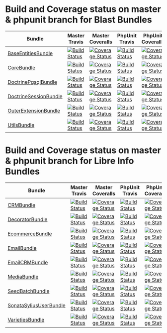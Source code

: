 
# Build and Coverage status on master & phpunit branch for Blast Bundles


Bundle | Master Travis | Master Coveralls | PhpUnit Travis | PhpUnit Coveralls |
------ | ------------- | ---------------- | -------------- | ------------------ |
[BaseEntitiesBundle](https://github.com/blast-project/BaseEntitiesBundle) | [![Build Status](https://travis-ci.org/blast-project/BaseEntitiesBundle.svg?branch=master)](https://travis-ci.org/blast-project/BaseEntitiesBundle) | [![Coverage Status](https://coveralls.io/repos/github/blast-project/BaseEntitiesBundle/badge.svg?branch=master)](https://coveralls.io/github/blast-project/BaseEntitiesBundle?branch=master) | [![Build Status](https://travis-ci.org/blast-project/BaseEntitiesBundle.svg?branch=phpunit)](https://travis-ci.org/blast-project/BaseEntitiesBundle) | [![Coverage Status](https://coveralls.io/repos/github/blast-project/BaseEntitiesBundle/badge.svg?branch=phpunit)](https://coveralls.io/github/blast-project/BaseEntitiesBundle?branch=phpunit)
[CoreBundle](https://github.com/blast-project/CoreBundle) | [![Build Status](https://travis-ci.org/blast-project/CoreBundle.svg?branch=master)](https://travis-ci.org/blast-project/CoreBundle) | [![Coverage Status](https://coveralls.io/repos/github/blast-project/CoreBundle/badge.svg?branch=master)](https://coveralls.io/github/blast-project/CoreBundle?branch=master) | [![Build Status](https://travis-ci.org/blast-project/CoreBundle.svg?branch=phpunit)](https://travis-ci.org/blast-project/CoreBundle) | [![Coverage Status](https://coveralls.io/repos/github/blast-project/CoreBundle/badge.svg?branch=phpunit)](https://coveralls.io/github/blast-project/CoreBundle?branch=phpunit)
[DoctrinePgsqlBundle](https://github.com/blast-project/DoctrinePgsqlBundle) | [![Build Status](https://travis-ci.org/blast-project/DoctrinePgsqlBundle.svg?branch=master)](https://travis-ci.org/blast-project/DoctrinePgsqlBundle) | [![Coverage Status](https://coveralls.io/repos/github/blast-project/DoctrinePgsqlBundle/badge.svg?branch=master)](https://coveralls.io/github/blast-project/DoctrinePgsqlBundle?branch=master) | [![Build Status](https://travis-ci.org/blast-project/DoctrinePgsqlBundle.svg?branch=phpunit)](https://travis-ci.org/blast-project/DoctrinePgsqlBundle) | [![Coverage Status](https://coveralls.io/repos/github/blast-project/DoctrinePgsqlBundle/badge.svg?branch=phpunit)](https://coveralls.io/github/blast-project/DoctrinePgsqlBundle?branch=phpunit)
[DoctrineSessionBundle](https://github.com/blast-project/DoctrineSessionBundle) | [![Build Status](https://travis-ci.org/blast-project/DoctrineSessionBundle.svg?branch=master)](https://travis-ci.org/blast-project/DoctrineSessionBundle) | [![Coverage Status](https://coveralls.io/repos/github/blast-project/DoctrineSessionBundle/badge.svg?branch=master)](https://coveralls.io/github/blast-project/DoctrineSessionBundle?branch=master) | [![Build Status](https://travis-ci.org/blast-project/DoctrineSessionBundle.svg?branch=phpunit)](https://travis-ci.org/blast-project/DoctrineSessionBundle) | [![Coverage Status](https://coveralls.io/repos/github/blast-project/DoctrineSessionBundle/badge.svg?branch=phpunit)](https://coveralls.io/github/blast-project/DoctrineSessionBundle?branch=phpunit)
[OuterExtensionBundle](https://github.com/blast-project/OuterExtensionBundle) | [![Build Status](https://travis-ci.org/blast-project/OuterExtensionBundle.svg?branch=master)](https://travis-ci.org/blast-project/OuterExtensionBundle) | [![Coverage Status](https://coveralls.io/repos/github/blast-project/OuterExtensionBundle/badge.svg?branch=master)](https://coveralls.io/github/blast-project/OuterExtensionBundle?branch=master) | [![Build Status](https://travis-ci.org/blast-project/OuterExtensionBundle.svg?branch=phpunit)](https://travis-ci.org/blast-project/OuterExtensionBundle) | [![Coverage Status](https://coveralls.io/repos/github/blast-project/OuterExtensionBundle/badge.svg?branch=phpunit)](https://coveralls.io/github/blast-project/OuterExtensionBundle?branch=phpunit)
[UtilsBundle](https://github.com/blast-project/UtilsBundle) | [![Build Status](https://travis-ci.org/blast-project/UtilsBundle.svg?branch=master)](https://travis-ci.org/blast-project/UtilsBundle) | [![Coverage Status](https://coveralls.io/repos/github/blast-project/UtilsBundle/badge.svg?branch=master)](https://coveralls.io/github/blast-project/UtilsBundle?branch=master) | [![Build Status](https://travis-ci.org/blast-project/UtilsBundle.svg?branch=phpunit)](https://travis-ci.org/blast-project/UtilsBundle) | [![Coverage Status](https://coveralls.io/repos/github/blast-project/UtilsBundle/badge.svg?branch=phpunit)](https://coveralls.io/github/blast-project/UtilsBundle?branch=phpunit)


# Build and Coverage status on master & phpunit branch for Libre Info Bundles

Bundle | Master Travis | Master Coveralls | PhpUnit Travis | PhpUnit Coveralls |
------ | ------------- | ---------------- | -------------- | ------------------ |
[CRMBundle](https://github.com/libre-informatique/CRMBundle) | [![Build Status](https://travis-ci.org/libre-informatique/CRMBundle.svg?branch=master)](https://travis-ci.org/libre-informatique/CRMBundle) | [![Coverage Status](https://coveralls.io/repos/github/libre-informatique/CRMBundle/badge.svg?branch=master)](https://coveralls.io/github/libre-informatique/CRMBundle?branch=master) | [![Build Status](https://travis-ci.org/libre-informatique/CRMBundle.svg?branch=phpunit)](https://travis-ci.org/libre-informatique/CRMBundle) | [![Coverage Status](https://coveralls.io/repos/github/libre-informatique/CRMBundle/badge.svg?branch=phpunit)](https://coveralls.io/github/libre-informatique/CRMBundle?branch=phpunit)
[DecoratorBundle](https://github.com/libre-informatique/DecoratorBundle) | [![Build Status](https://travis-ci.org/libre-informatique/DecoratorBundle.svg?branch=master)](https://travis-ci.org/libre-informatique/DecoratorBundle) | [![Coverage Status](https://coveralls.io/repos/github/libre-informatique/DecoratorBundle/badge.svg?branch=master)](https://coveralls.io/github/libre-informatique/DecoratorBundle?branch=master) | [![Build Status](https://travis-ci.org/libre-informatique/DecoratorBundle.svg?branch=phpunit)](https://travis-ci.org/libre-informatique/DecoratorBundle) | [![Coverage Status](https://coveralls.io/repos/github/libre-informatique/DecoratorBundle/badge.svg?branch=phpunit)](https://coveralls.io/github/libre-informatique/DecoratorBundle?branch=phpunit)
[EcommerceBundle](https://github.com/libre-informatique/EcommerceBundle) | [![Build Status](https://travis-ci.org/libre-informatique/EcommerceBundle.svg?branch=master)](https://travis-ci.org/libre-informatique/EcommerceBundle) | [![Coverage Status](https://coveralls.io/repos/github/libre-informatique/EcommerceBundle/badge.svg?branch=master)](https://coveralls.io/github/libre-informatique/EcommerceBundle?branch=master) | [![Build Status](https://travis-ci.org/libre-informatique/EcommerceBundle.svg?branch=phpunit)](https://travis-ci.org/libre-informatique/EcommerceBundle) | [![Coverage Status](https://coveralls.io/repos/github/libre-informatique/EcommerceBundle/badge.svg?branch=phpunit)](https://coveralls.io/github/libre-informatique/EcommerceBundle?branch=phpunit)
[EmailBundle](https://github.com/libre-informatique/EmailBundle) | [![Build Status](https://travis-ci.org/libre-informatique/EmailBundle.svg?branch=master)](https://travis-ci.org/libre-informatique/EmailBundle) | [![Coverage Status](https://coveralls.io/repos/github/libre-informatique/EmailBundle/badge.svg?branch=master)](https://coveralls.io/github/libre-informatique/EmailBundle?branch=master) | [![Build Status](https://travis-ci.org/libre-informatique/EmailBundle.svg?branch=phpunit)](https://travis-ci.org/libre-informatique/EmailBundle) | [![Coverage Status](https://coveralls.io/repos/github/libre-informatique/EmailBundle/badge.svg?branch=phpunit)](https://coveralls.io/github/libre-informatique/EmailBundle?branch=phpunit)
[EmailCRMBundle](https://github.com/libre-informatique/EmailCRMBundle) | [![Build Status](https://travis-ci.org/libre-informatique/EmailCRMBundle.svg?branch=master)](https://travis-ci.org/libre-informatique/EmailCRMBundle) | [![Coverage Status](https://coveralls.io/repos/github/libre-informatique/EmailCRMBundle/badge.svg?branch=master)](https://coveralls.io/github/libre-informatique/EmailCRMBundle?branch=master) | [![Build Status](https://travis-ci.org/libre-informatique/EmailCRMBundle.svg?branch=phpunit)](https://travis-ci.org/libre-informatique/EmailCRMBundle) | [![Coverage Status](https://coveralls.io/repos/github/libre-informatique/EmailCRMBundle/badge.svg?branch=phpunit)](https://coveralls.io/github/libre-informatique/EmailCRMBundle?branch=phpunit)
[MediaBundle](https://github.com/libre-informatique/MediaBundle) | [![Build Status](https://travis-ci.org/libre-informatique/MediaBundle.svg?branch=master)](https://travis-ci.org/libre-informatique/MediaBundle) | [![Coverage Status](https://coveralls.io/repos/github/libre-informatique/MediaBundle/badge.svg?branch=master)](https://coveralls.io/github/libre-informatique/MediaBundle?branch=master) | [![Build Status](https://travis-ci.org/libre-informatique/MediaBundle.svg?branch=phpunit)](https://travis-ci.org/libre-informatique/MediaBundle) | [![Coverage Status](https://coveralls.io/repos/github/libre-informatique/MediaBundle/badge.svg?branch=phpunit)](https://coveralls.io/github/libre-informatique/MediaBundle?branch=phpunit)
[SeedBatchBundle](https://github.com/libre-informatique/SeedBatchBundle) | [![Build Status](https://travis-ci.org/libre-informatique/SeedBatchBundle.svg?branch=master)](https://travis-ci.org/libre-informatique/SeedBatchBundle) | [![Coverage Status](https://coveralls.io/repos/github/libre-informatique/SeedBatchBundle/badge.svg?branch=master)](https://coveralls.io/github/libre-informatique/SeedBatchBundle?branch=master) | [![Build Status](https://travis-ci.org/libre-informatique/SeedBatchBundle.svg?branch=phpunit)](https://travis-ci.org/libre-informatique/SeedBatchBundle) | [![Coverage Status](https://coveralls.io/repos/github/libre-informatique/SeedBatchBundle/badge.svg?branch=phpunit)](https://coveralls.io/github/libre-informatique/SeedBatchBundle?branch=phpunit)
[SonataSyliusUserBundle](https://github.com/libre-informatique/SonataSyliusUserBundle) | [![Build Status](https://travis-ci.org/libre-informatique/SonataSyliusUserBundle.svg?branch=master)](https://travis-ci.org/libre-informatique/SonataSyliusUserBundle) | [![Coverage Status](https://coveralls.io/repos/github/libre-informatique/SonataSyliusUserBundle/badge.svg?branch=master)](https://coveralls.io/github/libre-informatique/SonataSyliusUserBundle?branch=master) | [![Build Status](https://travis-ci.org/libre-informatique/SonataSyliusUserBundle.svg?branch=phpunit)](https://travis-ci.org/libre-informatique/SonataSyliusUserBundle) | [![Coverage Status](https://coveralls.io/repos/github/libre-informatique/SonataSyliusUserBundle/badge.svg?branch=phpunit)](https://coveralls.io/github/libre-informatique/SonataSyliusUserBundle?branch=phpunit)
[VarietiesBundle](https://github.com/libre-informatique/VarietiesBundle) | [![Build Status](https://travis-ci.org/libre-informatique/VarietiesBundle.svg?branch=master)](https://travis-ci.org/libre-informatique/VarietiesBundle) | [![Coverage Status](https://coveralls.io/repos/github/libre-informatique/VarietiesBundle/badge.svg?branch=master)](https://coveralls.io/github/libre-informatique/VarietiesBundle?branch=master) | [![Build Status](https://travis-ci.org/libre-informatique/VarietiesBundle.svg?branch=phpunit)](https://travis-ci.org/libre-informatique/VarietiesBundle) | [![Coverage Status](https://coveralls.io/repos/github/libre-informatique/VarietiesBundle/badge.svg?branch=phpunit)](https://coveralls.io/github/libre-informatique/VarietiesBundle?branch=phpunit)







